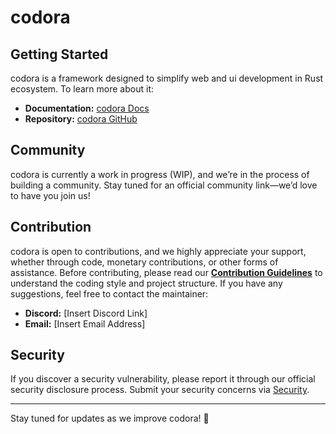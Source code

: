 # codora

## Getting Started

codora is a framework designed to simplify web and ui development in Rust ecosystem. To learn more about it:

- **Documentation:** [codora Docs](https://codora.github.io "codora Docs")
- **Repository:** [codora GitHub](https://github.com/codetheproject/codora "codora Repo")

## Community

codora is currently a work in progress (WIP), and we’re in the process of building a community. Stay tuned for an official community link—we’d love to have you join us!

## Contribution

codora is open to contributions, and we highly appreciate your support, whether through code, monetary contributions, or other forms of assistance. Before contributing, please read our **[Contribution Guidelines](CONTRIBUTION.md)** to understand the coding style and project structure. If you have any suggestions, feel free to contact the maintainer:

- **Discord:** [Insert Discord Link]
- **Email:** [Insert Email Address]

## Security

If you discover a security vulnerability, please report it through our official security disclosure process. Submit your security concerns via [Security](SECURITY.md).

---

Stay tuned for updates as we improve codora! 🚀
